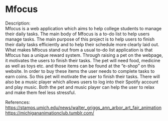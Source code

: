 # Mfocus

Description:\
Mfocus is a web application which aims to help college students to manage their daily tasks.
The main body of Mfocus is a to-do list to help users manage tasks. The main purpose of this project is to help users to finish their daily tasks efficiently and to help their schedule more clearly laid out.
What makes Mfocus stand out from a usual to-do list application is that Mfocus has a unique reward system. Through raising a pet on the webpage, it motivates the users to finish their tasks. The pet will need food, medicine as well as toys etc. and those items can be found at the “e-shop” on this website. In order to buy these items the user needs to complete tasks to earn coins. So this pet will motivate the user to finish their tasks. There will also be a music player which allows users to log into their Spotify account and play music. Both the pet and music player can help the user to relax and make them feel less stressful. 

References:\
https://stamps.umich.edu/news/walter_griggs_ann_arbor_art_fair_animation
https://michigananimationclub.tumblr.com/
